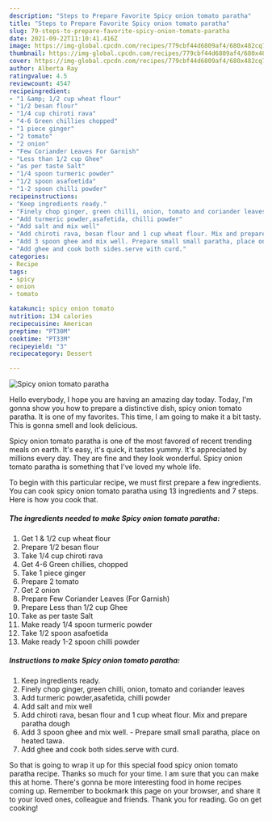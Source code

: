 ```yaml
---
description: "Steps to Prepare Favorite Spicy onion tomato paratha"
title: "Steps to Prepare Favorite Spicy onion tomato paratha"
slug: 79-steps-to-prepare-favorite-spicy-onion-tomato-paratha
date: 2021-09-22T11:10:41.416Z
image: https://img-global.cpcdn.com/recipes/779cbf44d6809af4/680x482cq70/spicy-onion-tomato-paratha-recipe-main-photo.jpg
thumbnail: https://img-global.cpcdn.com/recipes/779cbf44d6809af4/680x482cq70/spicy-onion-tomato-paratha-recipe-main-photo.jpg
cover: https://img-global.cpcdn.com/recipes/779cbf44d6809af4/680x482cq70/spicy-onion-tomato-paratha-recipe-main-photo.jpg
author: Alberta Ray
ratingvalue: 4.5
reviewcount: 4547
recipeingredient:
- "1 &amp; 1/2 cup wheat flour"
- "1/2 besan flour"
- "1/4 cup chiroti rava"
- "4-6 Green chillies chopped"
- "1 piece ginger"
- "2 tomato"
- "2 onion"
- "Few Coriander Leaves For Garnish"
- "Less than 1/2 cup Ghee"
- "as per taste Salt"
- "1/4 spoon turmeric powder"
- "1/2 spoon asafoetida"
- "1-2 spoon chilli powder"
recipeinstructions:
- "Keep ingredients ready."
- "Finely chop ginger, green chilli, onion, tomato and coriander leaves"
- "Add turmeric powder,asafetida, chilli powder"
- "Add salt and mix well"
- "Add chiroti rava, besan flour and 1 cup wheat flour. Mix and prepare paratha dough"
- "Add 3 spoon ghee and mix well. Prepare small small paratha, place on heated tawa."
- "Add ghee and cook both sides.serve with curd."
categories:
- Recipe
tags:
- spicy
- onion
- tomato

katakunci: spicy onion tomato 
nutrition: 134 calories
recipecuisine: American
preptime: "PT30M"
cooktime: "PT33M"
recipeyield: "3"
recipecategory: Dessert

---
```



![Spicy onion tomato paratha](https://img-global.cpcdn.com/recipes/779cbf44d6809af4/680x482cq70/spicy-onion-tomato-paratha-recipe-main-photo.jpg)

Hello everybody, I hope you are having an amazing day today. Today, I'm gonna show you how to prepare a distinctive dish, spicy onion tomato paratha. It is one of my favorites. This time, I am going to make it a bit tasty. This is gonna smell and look delicious.

Spicy onion tomato paratha is one of the most favored of recent trending meals on earth. It's easy, it's quick, it tastes yummy. It's appreciated by millions every day. They are fine and they look wonderful. Spicy onion tomato paratha is something that I've loved my whole life.




To begin with this particular recipe, we must first prepare a few ingredients. You can cook spicy onion tomato paratha using 13 ingredients and 7 steps. Here is how you cook that.

<!--inarticleads1-->

##### The ingredients needed to make Spicy onion tomato paratha:

1. Get 1 &amp; 1/2 cup wheat flour
1. Prepare 1/2 besan flour
1. Take 1/4 cup chiroti rava
1. Get 4-6 Green chillies, chopped
1. Take 1 piece ginger
1. Prepare 2 tomato
1. Get 2 onion
1. Prepare Few Coriander Leaves (For Garnish)
1. Prepare Less than 1/2 cup Ghee
1. Take as per taste Salt
1. Make ready 1/4 spoon turmeric powder
1. Take 1/2 spoon asafoetida
1. Make ready 1-2 spoon chilli powder




<!--inarticleads2-->

##### Instructions to make Spicy onion tomato paratha:

1. Keep ingredients ready.
1. Finely chop ginger, green chilli, onion, tomato and coriander leaves
1. Add turmeric powder,asafetida, chilli powder
1. Add salt and mix well
1. Add chiroti rava, besan flour and 1 cup wheat flour. Mix and prepare paratha dough
1. Add 3 spoon ghee and mix well. - Prepare small small paratha, place on heated tawa.
1. Add ghee and cook both sides.serve with curd.




So that is going to wrap it up for this special food spicy onion tomato paratha recipe. Thanks so much for your time. I am sure that you can make this at home. There's gonna be more interesting food in home recipes coming up. Remember to bookmark this page on your browser, and share it to your loved ones, colleague and friends. Thank you for reading. Go on get cooking!
